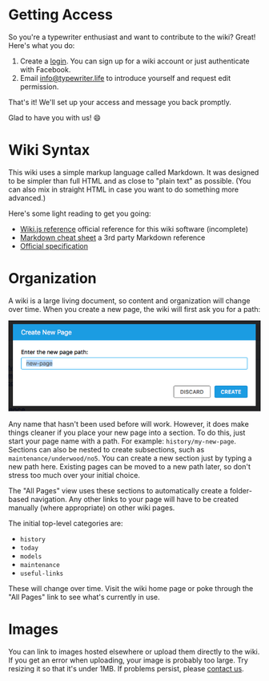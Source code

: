 <!-- TITLE: Contribute -->
<!-- SUBTITLE: How to contribute to the wiki -->

# Getting Access
So you're a typewriter enthusiast and want to contribute to the wiki? Great! Here's what you do:

1. Create a [login](/login). You can sign up for a wiki account or just authenticate with Facebook.
2. Email [info@typewriter.life](mailto:info@typewriter.life) to introduce yourself and request edit permission.

That's it! We'll set up your access and message you back promptly.

Glad to have you with us! :smile:

# Wiki Syntax
This wiki uses a simple markup language called Markdown. It was designed to be simpler than full HTML and as close to "plain text" as possible. (You can also mix in straight HTML in case you want to do something more advanced.)

Here's some light reading to get you going:

* [Wiki.js reference](https://docs.requarks.io/wiki/user-guide/markdown-syntax) official reference for this wiki software (incomplete)
* [Markdown cheat sheet](https://github.com/adam-p/markdown-here/wiki/Markdown-Cheatsheet) a 3rd party Markdown reference
* [Official specification](https://daringfireball.net/projects/markdown/basics)

# Organization
A wiki is a large living document, so content and organization will change over time. When you create a new page, the wiki will first ask you for a path:

![Wiki New Page](/uploads/wiki/wiki-new-page.png "Wiki New Page")

Any name that hasn't been used before will work. However, it does make things cleaner if you place your new page into a section. To do this, just start your page name with a path. For example: `history/my-new-page`. Sections can also be nested to create subsections, such as `maintenance/underwood/no5`. You can create a new section just by typing a new path here. Existing pages can be moved to a new path later, so don't stress too much over your initial choice.

The "All Pages" view uses these sections to automatically create a folder-based navigation. Any other links to your page will have to be created manually (where appropriate) on other wiki pages.

The initial top-level categories are:

* `history`
* `today`
* `models`
* `maintenance`
* `useful-links`

These will change over time. Visit the wiki home page or poke through the "All Pages" link to see what's currently in use.

# Images
You can link to images hosted elsewhere or upload them directly to the wiki. If you get an error when uploading, your image is probably too large. Try resizing it so that it's under 1MB. If problems persist, please [contact us](mailto:info@typewriter.life).